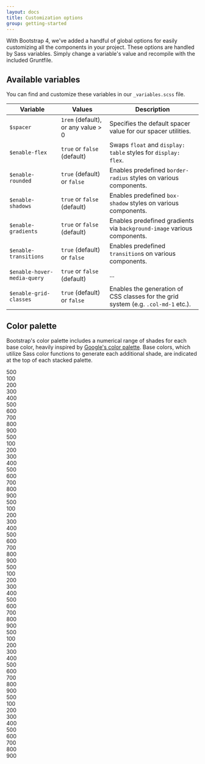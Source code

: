```yaml
---
layout: docs
title: Customization options
group: getting-started
---
```


With Bootstrap 4, we've added a handful of global options for easily customizing all the components in your project. These options are handled by Sass variables. Simply change a variable's value and recompile with the included Gruntfile.

## Available variables

You can find and customize these variables in our `_variables.scss` file.

| Variable                    | Values                             | Description                                                             |
| --------------------------- | ---------------------------------- | ----------------------------------------------------------------------- |
| `$spacer`                   | `1rem` (default), or any value > 0 | Specifies the default spacer value for our spacer utilities.            |
| `$enable-flex`              | `true` or `false` (default)        | Swaps `float` and `display: table` styles for `display: flex`.          |
| `$enable-rounded`           | `true` (default) or `false`        | Enables predefined `border-radius` styles on various components.        |
| `$enable-shadows`           | `true` or `false` (default)        | Enables predefined `box-shadow` styles on various components.           |
| `$enable-gradients`         | `true` or `false` (default)        | Enables predefined gradients via `background-image` various components. |
| `$enable-transitions`       | `true` (default) or `false`        | Enables predefined `transition`s on various components. |
| `$enable-hover-media-query` | `true` or `false` (default)        | ... |
| `$enable-grid-classes`      | `true` (default) or `false`        | Enables the generation of CSS classes for the grid system (e.g. `.col-md-1` etc.). |

## Color palette

Bootstrap's color palette includes a numerical range of shades for each base color, heavily inspired by [Google's color palette](https://www.google.com/design/spec/style/color.html#color-color-palette). Base colors, which utilize Sass color functions to generate each additional shade, are indicated at the top of each stacked palette.

<div class="row">
  <div class="col-sm-6 col-md-4 color-palette">
    <div class="color-slab color-slab-base foreground-500">500</div>
    <div class="color-slab foreground-100">100</div>
    <div class="color-slab foreground-200">200</div>
    <div class="color-slab foreground-300">300</div>
    <div class="color-slab foreground-400">400</div>
    <div class="color-slab foreground-500">500</div>
    <div class="color-slab foreground-600">600</div>
    <div class="color-slab foreground-700">700</div>
    <div class="color-slab foreground-800">800</div>
    <div class="color-slab foreground-900">900</div>
  </div>
  <div class="col-sm-6 col-md-4 color-palette">
    <div class="color-slab color-slab-base primary-500">
      500
    </div>
    <div class="color-slab primary-100">100</div>
    <div class="color-slab primary-200">200</div>
    <div class="color-slab primary-300">300</div>
    <div class="color-slab primary-400">400</div>
    <div class="color-slab primary-500">500</div>
    <div class="color-slab primary-600">600</div>
    <div class="color-slab primary-700">700</div>
    <div class="color-slab primary-800">800</div>
    <div class="color-slab primary-900">900</div>
  </div>
  <div class="col-sm-6 col-md-4 color-palette">
    <div class="color-slab color-slab-base success-500">500</div>
    <div class="color-slab success-100">100</div>
    <div class="color-slab success-200">200</div>
    <div class="color-slab success-300">300</div>
    <div class="color-slab success-400">400</div>
    <div class="color-slab success-500">500</div>
    <div class="color-slab success-600">600</div>
    <div class="color-slab success-700">700</div>
    <div class="color-slab success-800">800</div>
    <div class="color-slab success-900">900</div>
  </div>
  <div class="col-sm-6 col-md-4 color-palette">
    <div class="color-slab color-slab-base info-500">500</div>
    <div class="color-slab info-100">100</div>
    <div class="color-slab info-200">200</div>
    <div class="color-slab info-300">300</div>
    <div class="color-slab info-400">400</div>
    <div class="color-slab info-500">500</div>
    <div class="color-slab info-600">600</div>
    <div class="color-slab info-700">700</div>
    <div class="color-slab info-800">800</div>
    <div class="color-slab info-900">900</div>
  </div>
  <div class="col-sm-6 col-md-4 color-palette">
    <div class="color-slab color-slab-base warning-500">500</div>
    <div class="color-slab warning-100">100</div>
    <div class="color-slab warning-200">200</div>
    <div class="color-slab warning-300">300</div>
    <div class="color-slab warning-400">400</div>
    <div class="color-slab warning-500">500</div>
    <div class="color-slab warning-600">600</div>
    <div class="color-slab warning-700">700</div>
    <div class="color-slab warning-800">800</div>
    <div class="color-slab warning-900">900</div>
  </div>
  <div class="col-sm-6 col-md-4 color-palette">
    <div class="color-slab color-slab-base danger-500">500</div>
    <div class="color-slab danger-100">100</div>
    <div class="color-slab danger-200">200</div>
    <div class="color-slab danger-300">300</div>
    <div class="color-slab danger-400">400</div>
    <div class="color-slab danger-500">500</div>
    <div class="color-slab danger-600">600</div>
    <div class="color-slab danger-700">700</div>
    <div class="color-slab danger-800">800</div>
    <div class="color-slab danger-900">900</div>
  </div>
</div>
